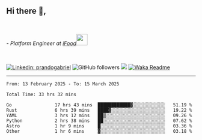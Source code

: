 <h2>Hi there  👋,</h2> </br>

<p><em>- Platform Engineer at <a href="https://www.ifood.com.br/">iFood</a><img src="https://media.giphy.com/media/WUlplcMpOCEmTGBtBW/giphy.gif" width="30"> 
</em></p></br>


[![Linkedin: prandogabriel](https://img.shields.io/badge/-prandogabriel-blue?style=flat-square&logo=Linkedin&logoColor=white&link=https://www.linkedin.com/in/prandogabriel/)](https://www.linkedin.com/in/prandogabriel)
![GitHub followers](https://img.shields.io/github/followers/prandogabriel?label=Follow&style=social)
![](https://visitor-badge.glitch.me/badge?page_id=prandogabriel.prandogabriel)
[![Waka Readme](https://github.com/prandogabriel/prandogabriel/actions/workflows/update-stats.yml.yml/badge.svg)](https://github.com/prandogabriel/prandogabriel/actions/workflows/update-stats.yml.yml)

---

<!--START_SECTION:waka-->

```golang
From: 13 February 2025 - To: 15 March 2025

Total Time: 33 hrs 32 mins

Go                17 hrs 43 mins  ████████████▓░░░░░░░░░░░░   51.19 %
Rust              6 hrs 39 mins   ████▓░░░░░░░░░░░░░░░░░░░░   19.22 %
YAML              3 hrs 12 mins   ██▒░░░░░░░░░░░░░░░░░░░░░░   09.26 %
Python            2 hrs 38 mins   ██░░░░░░░░░░░░░░░░░░░░░░░   07.62 %
Astro             1 hr 9 mins     █░░░░░░░░░░░░░░░░░░░░░░░░   03.36 %
Other             1 hr 6 mins     ▓░░░░░░░░░░░░░░░░░░░░░░░░   03.18 %
```

<!--END_SECTION:waka-->

